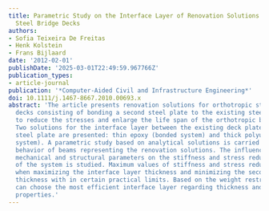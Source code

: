 ```yaml
---
title: Parametric Study on the Interface Layer of Renovation Solutions for Orthotropic
  Steel Bridge Decks
authors:
- Sofia Teixeira De Freitas
- Henk Kolstein
- Frans Bijlaard
date: '2012-02-01'
publishDate: '2025-03-01T22:49:59.967766Z'
publication_types:
- article-journal
publication: '*Computer-Aided Civil and Infrastructure Engineering*'
doi: 10.1111/j.1467-8667.2010.00693.x
abstract: 'The article presents renovation solutions for orthotropic steel bridge
  decks consisting of bonding a second steel plate to the existing steel deck in order
  to reduce the stresses and enlarge the life span of the orthotropic bridge deck.
  Two solutions for the interface layer between the existing deck plate and the second
  steel plate are presented: thin epoxy (bonded system) and thick polyurethane (sandwich
  system). A parametric study based on analytical solutions is carried out on flexural
  behavior of beams representing the renovation solutions. The influence of geometrical,
  mechanical and structural parameters on the stiffness and stress reduction factor
  of the system is studied. Maximum values of stiffness and stress reduction are achieved
  when maximizing the interface layer thickness and minimizing the second steel plate
  thickness with in certain practical limits. Based on the weight restrictions one
  can choose the most efficient interface layer regarding thickness and mechanical
  properties.'
---
```

